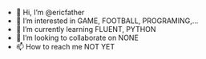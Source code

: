 - 👋 Hi, I’m @ericfather
- 👀 I’m interested in GAME, FOOTBALL, PROGRAMING,...
- 🌱 I’m currently learning FLUENT, PYTHON
- 💞️ I’m looking to collaborate on NONE
- 📫 How to reach me NOT YET

<!---
ericfather/ericfather is a ✨ special ✨ repository because its `README.md` (this file) appears on your GitHub profile.
You can click the Preview link to take a look at your changes.
--->

